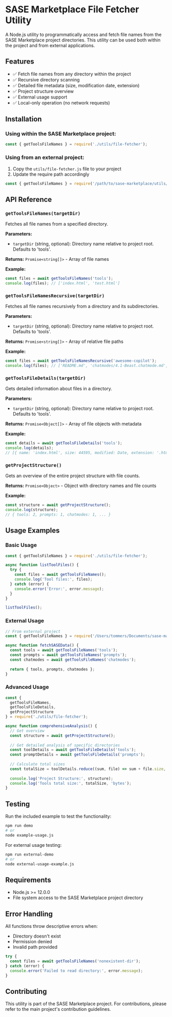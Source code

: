 # SASE Marketplace File Fetcher Utility

A Node.js utility to programmatically access and fetch file names from the SASE Marketplace project directories. This utility can be used both within the project and from external applications.

## Features

- ✅ Fetch file names from any directory within the project
- ✅ Recursive directory scanning
- ✅ Detailed file metadata (size, modification date, extension)
- ✅ Project structure overview
- ✅ External usage support
- ✅ Local-only operation (no network requests)

## Installation

### Using within the SASE Marketplace project:

```javascript
const { getToolsFileNames } = require('./utils/file-fetcher');
```

### Using from an external project:

1. Copy the `utils/file-fetcher.js` file to your project
2. Update the require path accordingly

```javascript
const { getToolsFileNames } = require('/path/to/sase-marketplace/utils/file-fetcher');
```

## API Reference

### `getToolsFileNames(targetDir)`

Fetches all file names from a specified directory.

**Parameters:**
- `targetDir` (string, optional): Directory name relative to project root. Defaults to 'tools'.

**Returns:** `Promise<string[]>` - Array of file names

**Example:**
```javascript
const files = await getToolsFileNames('tools');
console.log(files); // ['index.html', 'test.html']
```

### `getToolsFileNamesRecursive(targetDir)`

Fetches all file names recursively from a directory and its subdirectories.

**Parameters:**
- `targetDir` (string, optional): Directory name relative to project root. Defaults to 'tools'.

**Returns:** `Promise<string[]>` - Array of relative file paths

**Example:**
```javascript
const files = await getToolsFileNamesRecursive('awesome-copilot');
console.log(files); // ['README.md', 'chatmodes/4.1-Beast.chatmode.md', ...]
```

### `getToolsFileDetails(targetDir)`

Gets detailed information about files in a directory.

**Parameters:**
- `targetDir` (string, optional): Directory name relative to project root. Defaults to 'tools'.

**Returns:** `Promise<Object[]>` - Array of file objects with metadata

**Example:**
```javascript
const details = await getToolsFileDetails('tools');
console.log(details);
// [{ name: 'index.html', size: 44595, modified: Date, extension: '.html', path: '...' }]
```

### `getProjectStructure()`

Gets an overview of the entire project structure with file counts.

**Returns:** `Promise<Object>` - Object with directory names and file counts

**Example:**
```javascript
const structure = await getProjectStructure();
console.log(structure);
// { tools: 2, prompts: 1, chatmodes: 1, ... }
```

## Usage Examples

### Basic Usage

```javascript
const { getToolsFileNames } = require('./utils/file-fetcher');

async function listToolFiles() {
  try {
    const files = await getToolsFileNames();
    console.log('Tool files:', files);
  } catch (error) {
    console.error('Error:', error.message);
  }
}

listToolFiles();
```

### External Usage

```javascript
// From external project
const { getToolsFileNames } = require('/Users/tommers/Documents/sase-marketplace/utils/file-fetcher');

async function fetchSASEData() {
  const tools = await getToolsFileNames('tools');
  const prompts = await getToolsFileNames('prompts');
  const chatmodes = await getToolsFileNames('chatmodes');
  
  return { tools, prompts, chatmodes };
}
```

### Advanced Usage

```javascript
const { 
  getToolsFileNames, 
  getToolsFileDetails,
  getProjectStructure 
} = require('./utils/file-fetcher');

async function comprehensiveAnalysis() {
  // Get overview
  const structure = await getProjectStructure();
  
  // Get detailed analysis of specific directories
  const toolDetails = await getToolsFileDetails('tools');
  const promptDetails = await getToolsFileDetails('prompts');
  
  // Calculate total sizes
  const totalSize = toolDetails.reduce((sum, file) => sum + file.size, 0);
  
  console.log('Project Structure:', structure);
  console.log('Tools total size:', totalSize, 'bytes');
}
```

## Testing

Run the included example to test the functionality:

```bash
npm run demo
# or
node example-usage.js
```

For external usage testing:

```bash
npm run external-demo
# or
node external-usage-example.js
```

## Requirements

- Node.js >= 12.0.0
- File system access to the SASE Marketplace project directory

## Error Handling

All functions throw descriptive errors when:
- Directory doesn't exist
- Permission denied
- Invalid path provided

```javascript
try {
  const files = await getToolsFileNames('nonexistent-dir');
} catch (error) {
  console.error('Failed to read directory:', error.message);
}
```

## Contributing

This utility is part of the SASE Marketplace project. For contributions, please refer to the main project's contribution guidelines.
